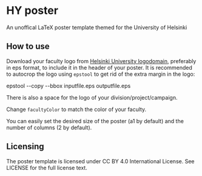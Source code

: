 HY poster
=========

An unoffical LaTeX poster template themed for the University of Helsinki

How to use
----------

Download your faculty logo from [Helsinki University logodomain](http://hy.logodomain.com/), preferably in eps format, to include it in the header of your poster. It is recommended to autocrop the logo using `epstool` to get rid of the extra margin in the logo:

  epstool --copy --bbox inputfile.eps outputfile.eps

There is also a space for the logo of your division/project/campaign.

Change `facultyColor` to match the color of your faculty.

You can easily set the desired size of the poster (a1 by default) and the number of columns (2 by default).

Licensing
---------

The poster template is licensed under CC BY 4.0 International License. See LICENSE for the full license text.
